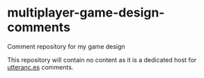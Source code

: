 # multiplayer-game-design-comments
Comment repository for my game design

This repository will contain no content as it is a dedicated host for [utteranc.es](https://utteranc.es/) comments.

